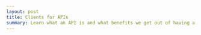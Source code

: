 ```yaml
---
layout: post
title: Clients for APIs
summary: Learn what an API is and what benefits we get out of having a client to interface with it helps.
---
```

